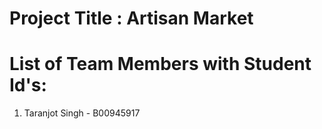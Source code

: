 # Project Title : Artisan Market

# List of Team Members with Student Id's:

1. Taranjot Singh - B00945917
